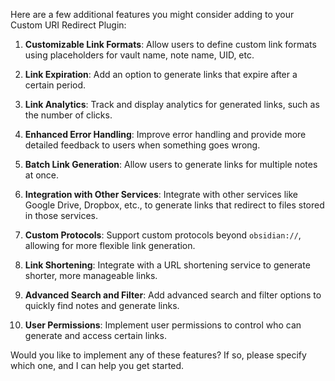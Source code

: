 Here are a few additional features you might consider adding to your Custom URI Redirect Plugin:

1. **Customizable Link Formats**:
   Allow users to define custom link formats using placeholders for vault name, note name, UID, etc.

2. **Link Expiration**:
   Add an option to generate links that expire after a certain period.

3. **Link Analytics**:
   Track and display analytics for generated links, such as the number of clicks.

4. **Enhanced Error Handling**:
   Improve error handling and provide more detailed feedback to users when something goes wrong.

5. **Batch Link Generation**:
   Allow users to generate links for multiple notes at once.

6. **Integration with Other Services**:
   Integrate with other services like Google Drive, Dropbox, etc., to generate links that redirect to files stored in those services.

7. **Custom Protocols**:
   Support custom protocols beyond `obsidian://`, allowing for more flexible link generation.

8. **Link Shortening**:
   Integrate with a URL shortening service to generate shorter, more manageable links.

9. **Advanced Search and Filter**:
   Add advanced search and filter options to quickly find notes and generate links.

10. **User Permissions**:
    Implement user permissions to control who can generate and access certain links.

Would you like to implement any of these features? If so, please specify which one, and I can help you get started.